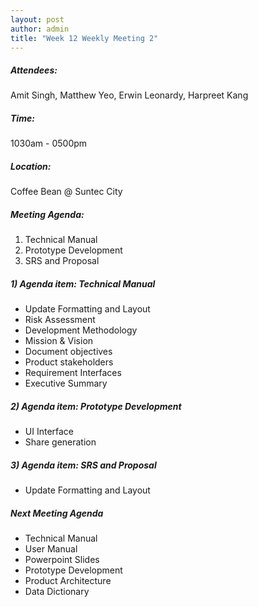 ```yaml
---
layout: post
author: admin
title: "Week 12 Weekly Meeting 2"
---
```


##### Attendees:
Amit Singh, Matthew Yeo, Erwin Leonardy, Harpreet Kang

##### Time:
1030am - 0500pm

##### Location: 
Coffee Bean @ Suntec City

##### Meeting Agenda:
1. Technical Manual
2. Prototype Development
3. SRS and Proposal


##### 1) Agenda item: Technical Manual
- Update Formatting and Layout
- Risk Assessment
- Development Methodology
- Mission & Vision
- Document objectives
- Product stakeholders
- Requirement Interfaces
- Executive Summary

##### 2) Agenda item: Prototype Development
- UI Interface
- Share generation

##### 3) Agenda item: SRS and Proposal
- Update Formatting and Layout

##### Next Meeting Agenda
- Technical Manual
- User Manual
- Powerpoint Slides
- Prototype Development
- Product Architecture
- Data Dictionary
